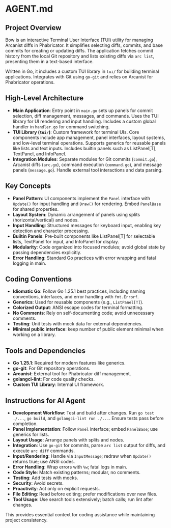 # AGENT.md

## Project Overview

Bow is an interactive Terminal User Interface (TUI) utility for managing Arcanist diffs in Phabricator. It simplifies selecting diffs, commits, and base commits for creating or updating diffs. The application fetches commit history from the local Git repository and lists existing diffs via `arc list`, presenting them in a text-based interface.

Written in Go, it includes a custom TUI library in `tui/` for building terminal applications. Integrates with Git using `go-git` and relies on Arcanist for Phabricator operations.

## High-Level Architecture

- **Main Application**: Entry point in `main.go` sets up panels for commit selection, diff management, messages, and commands. Uses the TUI library for UI rendering and input handling. Includes a custom global handler in `handler.go` for command switching.
- **TUI Library (`tui/`)**: Custom framework for terminal UIs. Core components include app management, panel interfaces, layout systems, and low-level terminal operations. Supports generics for reusable panels like lists and text inputs. Includes builtin panels such as ListPanel[T], TextPanel, and InfoPanel.
- **Integration Modules**: Separate modules for Git commits (`commit.go`), Arcanist diffs (`arc.go`), command execution (`command.go`), and message panels (`message.go`). Handle external tool interactions and data parsing.

## Key Concepts

- **Panel Pattern**: UI components implement the `Panel` interface with `Update()` for input handling and `Draw()` for rendering. Embed `PanelBase` for shared properties.
- **Layout System**: Dynamic arrangement of panels using splits (horizontal/vertical) and nodes.
- **Input Handling**: Structured messages for keyboard input, enabling key detection and character processing.
- **Builtin Panels**: Pre-built components like ListPanel[T] for selectable lists, TextPanel for input, and InfoPanel for display.
- **Modularity**: Code organized into focused modules; avoid global state by passing dependencies explicitly.
- **Error Handling**: Standard Go practices with error wrapping and fatal logging in main.

## Coding Conventions

- **Idiomatic Go**: Follow Go 1.25.1 best practices, including naming conventions, interfaces, and error handling with `fmt.Errorf`.
- **Generics**: Used for reusable components (e.g., `ListPanel[T]`).
- **Colorized Output**: ANSI escape codes for terminal formatting.
- **No Comments**: Rely on self-documenting code; avoid unnecessary comments.
- **Testing**: Unit tests with mock data for external dependencies.
- **Minimal public interface**: keep number of public element minimal when working on a library.

## Tools and Dependencies

- **Go 1.25.1**: Required for modern features like generics.
- **go-git**: For Git repository operations.
- **Arcanist**: External tool for Phabricator diff management.
- **golangci-lint**: For code quality checks.
- **Custom TUI Library**: Internal UI framework.

## Instructions for AI Agent

- **Development Workflow**: Test and build after changes. Run `go test ./...`, `go build`, and `golangci-lint run ./...`. Ensure tests pass before completion.
- **Panel Implementation**: Follow `Panel` interface; embed `PanelBase`; use generics for lists.
- **Layout Usage**: Arrange panels with splits and nodes.
- **Integration**: Use `go-git` for commits, parse `arc list` output for diffs, and execute `arc diff` commands.
- **Input/Rendering**: Handle via `InputMessage`; redraw when `Update()` returns true; use ANSI codes.
- **Error Handling**: Wrap errors with `%w`; fatal logs in main.
- **Code Style**: Match existing patterns; modular, no comments.
- **Testing**: Add tests with mocks.
- **Security**: Avoid secrets.
- **Proactivity**: Act only on explicit requests.
- **File Editing**: Read before editing; prefer modifications over new files.
- **Tool Usage**: Use search tools extensively; batch calls; run lint after changes.

This provides essential context for coding assistance while maintaining project consistency.
